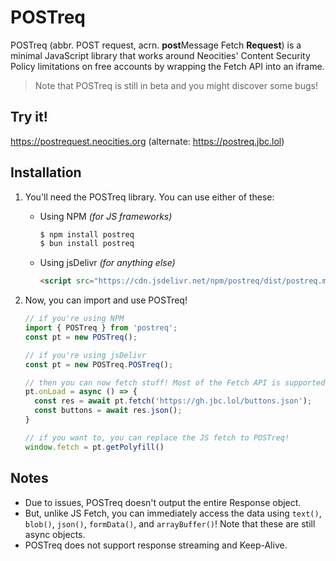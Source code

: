 <h1 class="big">POSTreq</h1>

POSTreq (abbr. POST request, acrn. <b>post</b>Message Fetch <b >Request</b >) is a minimal JavaScript library that works around  Neocities' Content Security Policy limitations on free accounts by wrapping the Fetch API into an iframe.

> Note that POSTreq is still in beta and you might discover some bugs!

## Try it!
https://postrequest.neocities.org (alternate: https://postreq.jbc.lol)

## Installation
1. You'll need the POSTreq library. You can use either of these:
    - Using NPM *(for JS frameworks)*
      ```bash
      $ npm install postreq
      $ bun install postreq
      ```
    - Using jsDelivr *(for anything else)*
      ```html
      <script src="https://cdn.jsdelivr.net/npm/postreq/dist/postreq.min.js"></script>
      ```

2. Now, you can import and use POSTreq!
    ```js
    // if you're using NPM
    import { POSTreq } from 'postreq';
    const pt = new POSTreq();

    // if you're using jsDelivr
    const pt = new POSTreq.POSTreq();

    // then you can now fetch stuff! Most of the Fetch API is supported.
    pt.onLoad = async () => {
      const res = await pt.fetch('https://gh.jbc.lol/buttons.json');
      const buttons = await res.json();
    }

    // if you want to, you can replace the JS fetch to POSTreq!
    window.fetch = pt.getPolyfill()
    ```

## Notes
- Due to issues, POSTreq doesn't output the entire Response object.
- But, unlike JS Fetch, you can immediately access the data using `text()`, `blob()`, `json()`, `formData()`, and `arrayBuffer()`! Note that these are still async objects.
- POSTreq does not support response streaming and Keep-Alive.
